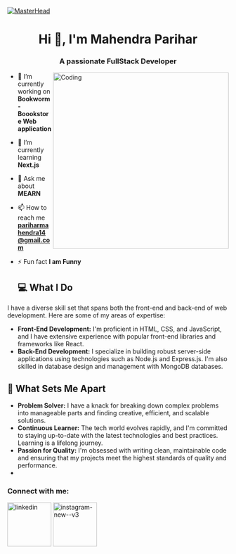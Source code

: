 [![MasterHead](https://firebasestorage.googleapis.com/v0/b/flexi-coding.appspot.com/o/dempgi7-520f8d5f-63d4-4453-8822-dbc149ae27f8.gif?alt=media&token=91c0c7b2-93c3-4029-b011-1a8703c5730d)](https://rishavchanda.io)
<h1 align="center">Hi 👋, I'm Mahendra Parihar</h1>
<h3 align="center">A passionate FullStack Developer</h3>
<img align="right" alt="Coding" width="400" src="https://cdn.dribbble.com/users/1162077/screenshots/3848914/programmer.gif">




- 🔭 I’m currently working on **Bookworm-Boookstore Web application**

- 🌱 I’m currently learning **Next.js**

- 💬 Ask me about **MEARN**

- 📫 How to reach me **pariharmahendra14@gmail.com**

- ⚡ Fun fact **I am Funny**


  






  
  


  ## 💻 What I Do

I have a diverse skill set that spans both the front-end and back-end of web development. Here are some of my areas of expertise:

- **Front-End Development:** I'm proficient in HTML, CSS, and JavaScript, and I have extensive experience with popular front-end libraries and frameworks like React.
- **Back-End Development:** I specialize in building robust server-side applications using technologies such as Node.js and Express.js. I'm also skilled in database design and management with MongoDB databases.

## 🌟 What Sets Me Apart

- **Problem Solver:** I have a knack for breaking down complex problems into manageable parts and finding creative, efficient, and scalable solutions.
- **Continuous Learner:** The tech world evolves rapidly, and I'm committed to staying up-to-date with the latest technologies and best practices. Learning is a lifelong journey.
- **Passion for Quality:** I'm obsessed with writing clean, maintainable code and ensuring that my projects meet the highest standards of quality and performance.
- 

<h3 align="left">Connect with me:</h3>
<p align="left">
<a href="https://www.linkedin.com/in/mahendra-parihar-/"target="_blank"><img width="100" height="100" src="https://img.icons8.com/clouds/100/linkedin.png" alt="linkedin"/></a>
<a href="https://www.instagram.com/mahi_13s/" target="_blank"><img width="100" height="100" src="https://img.icons8.com/clouds/100/instagram-new--v3.png" alt="instagram-new--v3"/></a>

  
